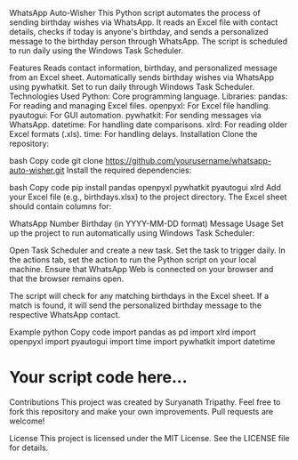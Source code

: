 

WhatsApp Auto-Wisher
This Python script automates the process of sending birthday wishes via WhatsApp. It reads an Excel file with contact details, checks if today is anyone's birthday, and sends a personalized message to the birthday person through WhatsApp. The script is scheduled to run daily using the Windows Task Scheduler.

Features
Reads contact information, birthday, and personalized message from an Excel sheet.
Automatically sends birthday wishes via WhatsApp using pywhatkit.
Set to run daily through Windows Task Scheduler.
Technologies Used
Python: Core programming language.
Libraries:
pandas: For reading and managing Excel files.
openpyxl: For Excel file handling.
pyautogui: For GUI automation.
pywhatkit: For sending messages via WhatsApp.
datetime: For handling date comparisons.
xlrd: For reading older Excel formats (.xls).
time: For handling delays.
Installation
Clone the repository:

bash
Copy code
git clone https://github.com/yourusername/whatsapp-auto-wisher.git
Install the required dependencies:

bash
Copy code
pip install pandas openpyxl pywhatkit pyautogui xlrd
Add your Excel file (e.g., birthdays.xlsx) to the project directory. The Excel sheet should contain columns for:

WhatsApp Number
Birthday (in YYYY-MM-DD format)
Message
Usage
Set up the project to run automatically using Windows Task Scheduler:

Open Task Scheduler and create a new task.
Set the task to trigger daily.
In the actions tab, set the action to run the Python script on your local machine.
Ensure that WhatsApp Web is connected on your browser and that the browser remains open.

The script will check for any matching birthdays in the Excel sheet. If a match is found, it will send the personalized birthday message to the respective WhatsApp contact.

Example
python
Copy code
import pandas as pd
import xlrd
import openpyxl
import pyautogui
import time
import pywhatkit
import datetime

# Your script code here...
Contributions
This project was created by Suryanath Tripathy. Feel free to fork this repository and make your own improvements. Pull requests are welcome!

License
This project is licensed under the MIT License. See the LICENSE file for details.
